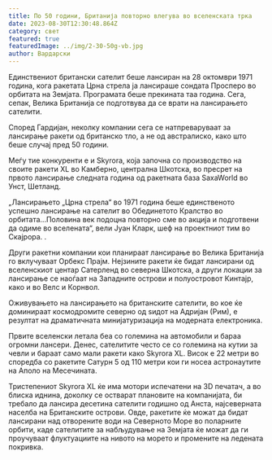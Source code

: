 ```yaml
---
title: По 50 години, Британија повторно влегува во вселенската трка
date: 2023-08-30T12:30:48.864Z
category: свет
featured: true
featuredImage: ../img/2-30-50g-vb.jpg
author: Вардарски
---
```

Единствениот британски сателит беше лансиран на 28 октомври 1971 година, кога ракетата Црна стрела ја лансираше сондата Просперо во орбитата на Земјата. Програмата беше прекината таа година. Сега, сепак, Велика Британија се подготвува да се врати на лансирањето сателити.

Според Гардијан, неколку компании сега се натпреваруваат за лансирање ракети од британско тло, а не од австралиско, како што беше случај пред 50 години.

Меѓу тие конкуренти е и Skyrora, која започна со производство на своите ракети XL во Камберно, централна Шкотска, во пресрет на првото лансирање следната година од ракетната база SaxaWorld во Унст, Шетланд.

„Лансирањето „Црна стрела“ во 1971 година беше единственото успешно лансирање на сателит во Обединетото Кралство во орбитата...Половина век подоцна повторно сме во акција и подготвени да одиме во вселената“, вели Јуан Кларк, шеф на проектниот тим во Скајрора. .

Други ракетни компании кои планираат лансирање во Велика Британија го вклучуваат Орбекс Прајм. Нејзините ракети ќе бидат лансирани од вселенскиот центар Сатерленд во северна Шкотска, а други локации за лансирање се наоѓаат на Западните острови и полуостровот Кинтајр, како и во Велс и Корнвол.

Оживувањето на лансирањето на британските сателити, во кое ќе доминираат космодромите северно од ѕидот на Адријан (Рим), е резултат на драматичната минијатуризација на модерната електроника.

Првите вселенски летала беа со големина на автомобили и бараа огромни лансери. Денес, сателитите често се со големина на кутии за чевли и бараат само мали ракети како Skyrora XL. Висок е 22 метри во споредба со ракетите Сатурн 5 од 110 метри кои ги носеа астронаутите на Аполо на Месечината.

Тристепениот Skyrora XL ќе има мотори испечатени на 3D печатач, а во блиска иднина, доколку се остварат плановите на компанијата, би требало да лансира десетина сателити годишно од Анста, најсеверната населба на Британските острови. Овде, ракетите ќе можат да бидат лансирани над отворените води на Северното Море во поларните орбити, каде сателитите за набљудување на Земјата ќе можат да ги проучуваат флуктуациите на нивото на морето и промените на ледената покривка.